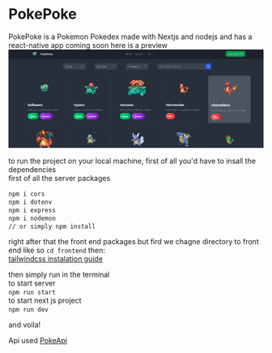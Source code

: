 # PokePoke
PokePoke is a Pokemon Pokedex made with Nextjs and nodejs and has a react-native app coming soon
here is a preview   
![Site Preview](https://github.com/AbderraoufBouarrata/PokePoke/blob/main/preview.png)

to run the project on your local machine, first of all you'd have to insall the dependencies   
first of all the server packages   
```
npm i cors
npm i dotenv
npm i express
npm i nodemon
// or simply npm install
```
right after that the front end packages but fird we chagne directory to front end like so `cd frontend` then:   
[tailwindcss instalation guide](https://tailwindcss.com/docs/guides/nextjs)   

then simply run in the terminal   
to start server\
`npm run start`\
to start next js project \
`npm run dev`

and voila!

Api used [PokeApi](https://pokeapi.co/)
